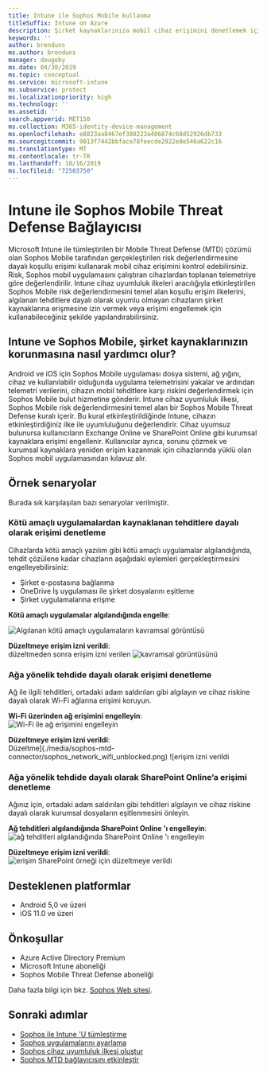 ```yaml
---
title: Intune ile Sophos Mobile kullanma
titleSuffix: Intune on Azure
description: Şirket kaynaklarınıza mobil cihaz erişimini denetlemek için Microsoft Intune ile Sophos Mobile çözümünü kullanma.
keywords: ''
author: brenduns
ms.author: brenduns
manager: dougeby
ms.date: 04/30/2019
ms.topic: conceptual
ms.service: microsoft-intune
ms.subservice: protect
ms.localizationpriority: high
ms.technology: ''
ms.assetid: ''
search.appverid: MET150
ms.collection: M365-identity-device-management
ms.openlocfilehash: e8823aa8467ef380223a486874c68d52926db733
ms.sourcegitcommit: 9013f7442bbface78feecde2922e8e546a622c16
ms.translationtype: MT
ms.contentlocale: tr-TR
ms.lasthandoff: 10/16/2019
ms.locfileid: "72503750"
---
```

# <a name="sophos-mobile-threat-defense-connector-with-intune"></a>Intune ile Sophos Mobile Threat Defense Bağlayıcısı
Microsoft Intune ile tümleştirilen bir Mobile Threat Defense (MTD) çözümü olan Sophos Mobile tarafından gerçekleştirilen risk değerlendirmesine dayalı koşullu erişimi kullanarak mobil cihaz erişimini kontrol edebilirsiniz. Risk, Sophos mobil uygulamasını çalıştıran cihazlardan toplanan telemetriye göre değerlendirilir.
Intune cihaz uyumluluk ilkeleri aracılığıyla etkinleştirilen Sophos Mobile risk değerlendirmesini temel alan koşullu erişim ilkelerini, algılanan tehditlere dayalı olarak uyumlu olmayan cihazların şirket kaynaklarına erişmesine izin vermek veya erişimi engellemek için kullanabileceğiniz şekilde yapılandırabilirsiniz.

## <a name="how-do-intune-and-sophos-mobile-help-protect-your-company-resources"></a>Intune ve Sophos Mobile, şirket kaynaklarınızın korunmasına nasıl yardımcı olur?
Android ve iOS için Sophos Mobile uygulaması dosya sistemi, ağ yığını, cihaz ve kullanılabilir olduğunda uygulama telemetrisini yakalar ve ardından telemetri verilerini, cihazın mobil tehditlere karşı riskini değerlendirmek için Sophos Mobile bulut hizmetine gönderir.
Intune cihaz uyumluluk ilkesi, Sophos Mobile risk değerlendirmesini temel alan bir Sophos Mobile Threat Defense kuralı içerir. Bu kural etkinleştirildiğinde Intune, cihazın etkinleştirdiğiniz ilke ile uyumluluğunu değerlendirir. Cihaz uyumsuz bulunursa kullanıcıların Exchange Online ve SharePoint Online gibi kurumsal kaynaklara erişimi engellenir. Kullanıcılar ayrıca, sorunu çözmek ve kurumsal kaynaklara yeniden erişim kazanmak için cihazlarında yüklü olan Sophos mobil uygulamasından kılavuz alır.  

## <a name="sample-scenarios"></a>Örnek senaryolar
Burada sık karşılaşılan bazı senaryolar verilmiştir.  
### <a name="control-access-based-on-threats-from-malicious-apps"></a>Kötü amaçlı uygulamalardan kaynaklanan tehditlere dayalı olarak erişimi denetleme
Cihazlarda kötü amaçlı yazılım gibi kötü amaçlı uygulamalar algılandığında, tehdit çözülene kadar cihazların aşağıdaki eylemleri gerçekleştirmesini engelleyebilirsiniz:
- Şirket e-postasına bağlanma
- OneDrive İş uygulaması ile şirket dosyalarını eşitleme
- Şirket uygulamalarına erişme

**Kötü amaçlı uygulamalar algılandığında engelle**:
 
![Algılanan kötü amaçlı uygulamaların kavramsal görüntüsü](./media/sophos-mtd-connector/sophos_malicious_apps_blocked.png)  

**Düzeltmeye erişim izni verildi**:  
düzeltmeden sonra erişim izni verilen ![kavramsal görüntüsünü](./media/sophos-mtd-connector/sophos_malicious_apps_unblocked.png)

### <a name="control-access-based-on-threat-to-network"></a>Ağa yönelik tehdide dayalı olarak erişimi denetleme  
Ağ ile ilgili tehditleri, ortadaki adam saldırıları gibi algılayın ve cihaz riskine dayalı olarak Wi-Fi ağlarına erişimi koruyun.  

**Wi-Fi üzerinden ağ erişimini engelleyin**:  
![Wi-Fi ile ağ erişimini engelleyin](./media/sophos-mtd-connector/sophos_network_wifi_blocked.png)

**Düzeltmeye erişim izni verildi**:   
Düzeltme](./media/sophos-mtd-connector/sophos_network_wifi_unblocked.png) ![erişim izni verildi  

### <a name="control-access-to-sharepoint-online-based-on-threat-to-network"></a>Ağa yönelik tehdide dayalı olarak SharePoint Online’a erişimi denetleme  
Ağınız için, ortadaki adam saldırıları gibi tehditleri algılayın ve cihaz riskine dayalı olarak kurumsal dosyaların eşitlenmesini önleyin.  

**Ağ tehditleri algılandığında SharePoint Online 'ı engelleyin**:   
![ağ tehditleri algılandığında SharePoint Online 'ı engelleyin](./media/sophos-mtd-connector/sophos_network_spo_blocked.png)  

**Düzeltmeye erişim izni verildi**:  
![erişim SharePoint örneği için düzeltmeye verildi](./media/sophos-mtd-connector/sophos_network_spo_unblocked.png)  

## <a name="supported-platforms"></a>Desteklenen platformlar  
- Android 5,0 ve üzeri
- iOS 11.0 ve üzeri

## <a name="prerequisites"></a>Önkoşullar  
- Azure Active Directory Premium
- Microsoft Intune aboneliği 
- Sophos Mobile Threat Defense aboneliği

Daha fazla bilgi için bkz. [Sophos Web sitesi](https://www.sophos.com/products/mobile-control).  

## <a name="next-steps"></a>Sonraki adımlar  
- [Sophos ile Intune 'U tümleştirme](sophos-mtd-connector-integration.md)
- [Sophos uygulamalarını ayarlama](mtd-apps-ios-app-configuration-policy-add-assign.md)
- [Sophos cihaz uyumluluk ilkesi oluştur](mtd-device-compliance-policy-create.md)
- [Sophos MTD bağlayıcısını etkinleştir](mtd-connector-enable.md)
